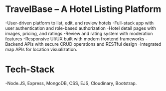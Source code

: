 # TravelBase – A Hotel Listing Platform 

-User-driven platform to list, edit, and review hotels
-Full-stack app with user authentication and role-based authorization
-Hotel detail pages with images, pricing, and ratings
-Review and rating system with moderation features
-Responsive UI/UX built with modern frontend frameworks
-Backend APIs with secure CRUD operations and RESTful design
-Integrated map APIs for location visualization.

# Tech-Stack
-Node.JS, Express, MongoDB, CSS, EJS, Cloudinary, Bootstrap.
